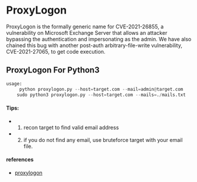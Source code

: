 # ProxyLogon
ProxyLogon is the formally generic name for CVE-2021-26855, a vulnerability on Microsoft Exchange Server that allows an attacker bypassing the authentication and impersonating as the admin. We have also chained this bug with another post-auth arbitrary-file-write vulnerability, CVE-2021-27065, to get code execution.


## ProxyLogon For Python3
```python
usage:
     python proxylogon.py --host=target.com --mail=admin@target.com
    sudo python3 proxylogon.py --host=target.com --mails=./mails.txt
```

#### Tips:
* 1) recon target to find valid email address
* 2) if you do not find any email, use bruteforce target with your email file.


#### references
* [proxylogon](https://proxylogon.com/)
